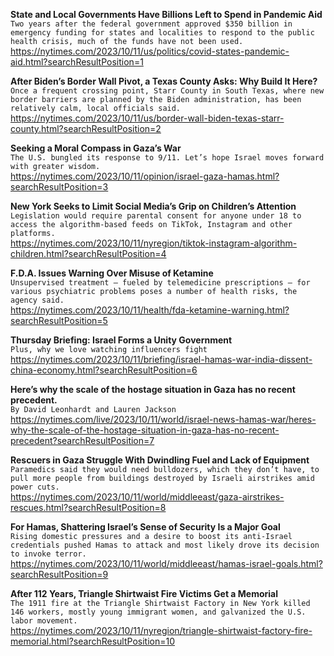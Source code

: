 **State and Local Governments Have Billions Left to Spend in Pandemic Aid**\
`Two years after the federal government approved $350 billion in emergency funding for states and localities to respond to the public health crisis, much of the funds have not been used.`\
https://nytimes.com/2023/10/11/us/politics/covid-states-pandemic-aid.html?searchResultPosition=1

**After Biden’s Border Wall Pivot, a Texas County Asks: Why Build It Here?**\
`Once a frequent crossing point, Starr County in South Texas, where new border barriers are planned by the Biden administration, has been relatively calm, local officials said.`\
https://nytimes.com/2023/10/11/us/border-wall-biden-texas-starr-county.html?searchResultPosition=2

**Seeking a Moral Compass in Gaza’s War**\
`The U.S. bungled its response to 9/11. Let’s hope Israel moves forward with greater wisdom.`\
https://nytimes.com/2023/10/11/opinion/israel-gaza-hamas.html?searchResultPosition=3

**New York Seeks to Limit Social Media’s Grip on Children’s Attention**\
`Legislation would require parental consent for anyone under 18 to access the algorithm-based feeds on TikTok, Instagram and other platforms.`\
https://nytimes.com/2023/10/11/nyregion/tiktok-instagram-algorithm-children.html?searchResultPosition=4

**F.D.A. Issues Warning Over Misuse of Ketamine**\
`Unsupervised treatment — fueled by telemedicine prescriptions — for various psychiatric problems poses a number of health risks, the agency said.`\
https://nytimes.com/2023/10/11/health/fda-ketamine-warning.html?searchResultPosition=5

**Thursday Briefing: Israel Forms a Unity Government**\
`Plus, why we love watching influencers fight`\
https://nytimes.com/2023/10/11/briefing/israel-hamas-war-india-dissent-china-economy.html?searchResultPosition=6

**Here’s why the scale of the hostage situation in Gaza has no recent precedent.**\
`By David Leonhardt and Lauren Jackson`\
https://nytimes.com/live/2023/10/11/world/israel-news-hamas-war/heres-why-the-scale-of-the-hostage-situation-in-gaza-has-no-recent-precedent?searchResultPosition=7

**Rescuers in Gaza Struggle With Dwindling Fuel and Lack of Equipment**\
`Paramedics said they would need bulldozers, which they don’t have, to pull more people from buildings destroyed by Israeli airstrikes amid power cuts.`\
https://nytimes.com/2023/10/11/world/middleeast/gaza-airstrikes-rescues.html?searchResultPosition=8

**For Hamas, Shattering Israel’s Sense of Security Is a Major Goal**\
`Rising domestic pressures and a desire to boost its anti-Israel credentials pushed Hamas to attack and most likely drove its decision to invoke terror.`\
https://nytimes.com/2023/10/11/world/middleeast/hamas-israel-goals.html?searchResultPosition=9

**After 112 Years, Triangle Shirtwaist Fire Victims Get a Memorial**\
`The 1911 fire at the Triangle Shirtwaist Factory in New York killed 146 workers, mostly young immigrant women, and galvanized the U.S. labor movement.`\
https://nytimes.com/2023/10/11/nyregion/triangle-shirtwaist-factory-fire-memorial.html?searchResultPosition=10

